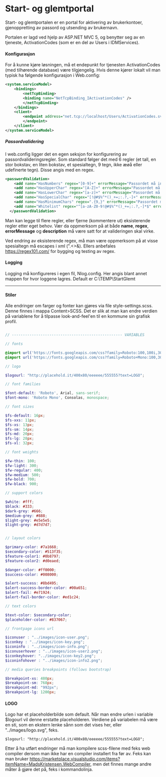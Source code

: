 # Start- og glemtportal  

Start- og glemtportalen er en portal for aktivering av brukerkontoer, gjenoppretting av passord og utsending av brukernavn.

Portalen er lagd ved hjelp av ASP.NET MVC 5, og benytter seg av en tjeneste, ActivationCodes (som er en del av Users i IDMServices).

#### Konfigurasjon
For å kunne kjøre løsningen, må et endepunkt for tjenesten ActivationCodes (med tilhørende database) være tilgjengelig. Hvis denne kjører lokalt vil man typisk ha følgende konfigurasjon i Web.config:

```xml
<system.serviceModel>
    <bindings>
        <netTcpBinding>
        <binding name="NetTcpBinding_IActivationCodes" />
        </netTcpBinding>
    </bindings>
    <client>
        <endpoint address="net.tcp://localhost/Users/ActivationCodes.svc/soap" binding="netTcpBinding" bindingConfiguration="NetTcpBinding_IActivationCodes" contract="IDMServices.ActivationCodes.IActivationCodes" name="NetTcpBinding_IActivationCodes">
        </endpoint>
    </client>
</system.serviceModel>
```
##### Passordvalidering
I web.config ligger det en egen seksjon for konfigurering av passordvalideringsregler. Som standard følger det med 6 regler (et tall, en stor bokstav, en liten bokstav, et spesialtegn, 9 tegn, ikke æøå eller udefinerte tegn). Disse angis med en regex. 

```xml
<passwordValidation>
    <add name="HasNumbers" regex="[0-9]+" errorMessage="Passordet må inneholde et tall." description="Et tall" />
    <add name="HasUpperChar" regex="[A-Z]+" errorMessage="Passordet må ha minimum en stor bokstav." description="En stor bokstav" />
    <add name="HasLowerChar" regex="[a-z]+" errorMessage="Passordet må ha minimum en liten bokstav." description="En liten bokstav" />
    <add name="HasSpecialChar" regex="[!@#$%^*()_+=;:.?,-]+" errorMessage="Passordet må ha minimum et spesialtegn (!@#$%^*()_+=;:.?,-)." description="Et spesialtegn" />
    <add name="HasMinimumChars" regex=".{9,}" errorMessage="Passordet må bestå av minimum 9 tegn." description="9 tegn" />
    <add name="Whitelist" regex="^[a-zA-Z0-9!@#$%^*()_+=;:.?,-]*$" errorMessage="Passordet kan ikke ha æøå eller andre udefinerte tegn." description="Ikke æøå eller udefinerte tegn" />
  </passwordValidation>
```

Man kan legge til flere regler, eller fjerne (kommentere ut) eksisterende regler etter eget behov. Vær da oppmerksom på at både **name**, **regex**, **errorMessage** og **description** må være satt for at valideringen skal virke.

Ved endring av eksisterende regex, må man være oppmerksom på at visse spesialtegn må escapes i xml (".<>&). Ellers anbefales https://regex101.com/ for bygging og testing av regex.

#### Logging
Logging må konfigureres i egen fil, Nlog.config. Her angis blant annet mappen for hvor loggene lagres. Default er C:\TEMP\StartGlemt

***

#### Stiler

Alle endringer om farger og fonter kan gjøres via file style-settings.scss. Denne finnes i mappa Content>SCSS. Det er slik at man kan endre verdien på variablene for å tilpasse look-and-feel'en til en kommune sin grafisk profil.

```scss

// -------------------------------------------------- VARIABLES

// fonts

@import url('https://fonts.googleapis.com/css?family=Roboto:100,100i,300,300i,400,400i,500,500i,700,700i,900,900i');
@import url('https://fonts.googleapis.com/css?family=Roboto+Mono:100,300,400,500,700');

// logo

$logourl: "http://placehold.it/400x80/eeeeee/555555?text=LOGO";

// font families

$font-default: 'Roboto', Arial, sans-serif;
$font-mono: 'Roboto Mono', Consolas, monospace;

// font sizes

$fs-default: 16px;
$fs-xxs: 11px;
$fs-xs: 13px;
$fs-sm: 14px;
$fs-md: 20px;
$fs-lg: 28px;
$fs-xl: 32px;

// font weights

$fw-thin: 100;
$fw-light: 300;
$fw-regular: 400;
$fw-medium: 500;
$fw-bold: 700;
$fw-black: 900;

// support colors

$white: #fff;
$black: #333;
$dark-grey: #666;
$medium-grey: #888;
$light-grey: #e5e5e5;
$light-grey: #d7d7d7;


// layout colors

$primary-color: #7a1668;
$secondary-color: #513f35;
$feature-color1: #0b8797;
$feature-color2: #d0eaed;

$danger-color: #ff0000;
$success-color: #008000;

$alert-success: #8bd495;
$alert-success-border-color: #00a651;
$alert-fail: #e71924;
$alert-fail-border-color: #ed1c24;

// text colors

$text-color: $secondary-color;
$placeholder-color: #837067;

// frontpage icons url

$iconuser : "../images/icon-user.png";
$iconkey : "../images/icon-key.png";
$iconinfo : "../images/icon-info.png";
$iconuserhover : "../images/icon-user2.png";
$iconkeyhover: "../images/icon-key2.png";
$iconinfohover : "../images/icon-info2.png";

// media queries breakpoints (follows bootstrap)

$breakpoint-xs: 480px;
$breakpoint-sm: 768px;
$breakpoint-md: "992px";
$breakpoint-lg: 1200px;

```

#### LOGO

Logo har et placeholderbilde som default. Når man endre urlen i variable $logourl vil denne erstatte placeholderen. Verdiene på variabelen må være en sti, som en ekstern lenke sånn som det vises her, eller "../images/logo.svg", feks.

```
$logourl: "http://placehold.it/400x80/eeeeee/555555?text=LOGO"; 
```

Etter å ha utført endringer må man kompilere scss-filene med feks web compiler dersom man ikke har en compiler installert fra før av. Feks kan man bruker https://marketplace.visualstudio.com/items?itemName=MadsKristensen.WebCompiler, men det finnes mange andre måter å gjøre det på, feks i kommandolinja.

